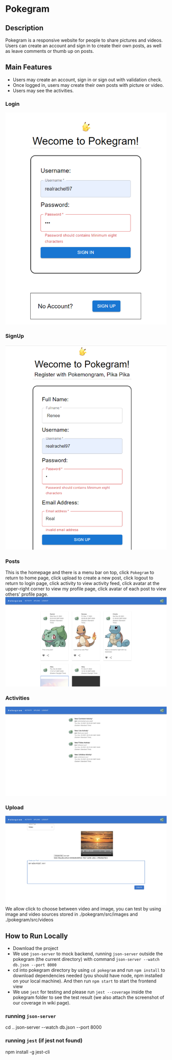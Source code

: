 # Pokegram
## Description
Pokegram is a responsive website for people to share pictures and videos. Users can create an account and sign in to create their own posts, as well as leave comments or thumb up on posts. 
## Main Features
- Users may create an account, sign in or sign out with validation check.
- Once logged in, users may create their own posts with picture or video.
- Users may see the activities.
### Login
![Login](Login.png)
### SignUp
![SignUp](SignUp.png)
### Posts
This is the homepage and there is a menu bar on top, click `Pokegram` to return to home page, click upload to create a new post, click logout to return to login page, click activity to view activity feed, click avatar at the upper-right corner to view my profile page, click avatar of each post to view others' profile page.
![post](post.png)
### Activities
![activities](activities.jpg)
### Upload
![upload](upload.jpg)
We allow click to choose between video and image, you can test by using image and video sources stored in ./pokegram/src/images and ./pokegram/src/videos
## How to Run Locally
- Download the project
- We use `json-server` to mock backend, running `json-server` outside the pokegram (the current directory) with command `json-server --watch db.json --port 8000`
- cd into pokegram directory by using `cd pokegram` and run `npm install` to download dependencies needed (you should have node, npm installed on your local machine). And then run `npm start` to start the frontend view
- We use `jest` for testing and please run `jest --coverage` inside the pokegram folder to see the test result (we also attach the screenshot of our coverage in wiki page).

### running `json-server`
cd ..
json-server --watch db.json --port 8000

### running `jest` (if jest not found)
npm install -g jest-cli


